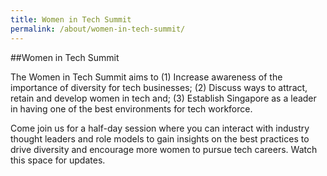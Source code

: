 ```yaml
---
title: Women in Tech Summit
permalink: /about/women-in-tech-summit/
---
```

##Women in Tech Summit

The Women in Tech Summit aims to (1) Increase awareness of the importance of diversity for tech businesses; (2) Discuss ways to attract, retain and develop women in tech and; (3) Establish Singapore as a leader in having one of the best environments for tech workforce.

Come join us for a half-day session where you can interact with industry thought leaders and role models to gain insights on the best practices to drive diversity and encourage more women to pursue tech careers. 
Watch this space for updates.
